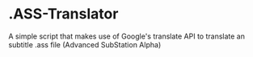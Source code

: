 # .ASS-Translator
A simple script that makes use of Google's translate API to translate an subtitle .ass file (Advanced SubStation Alpha)
